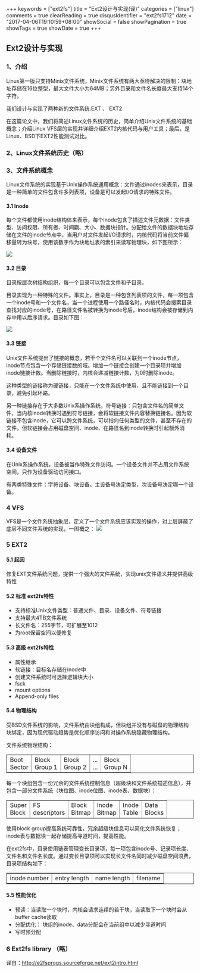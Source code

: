 +++
keywords = ["ext2fs"]
title = "Ext2设计与实现(译)"
categories = ["linux"]
comments = true
clearReading = true
disqusIdentifier = "ext2fs1712"
date = "2017-04-06T19:10:59+08:00"
showSocial = false
showPagination = true
showTags = true
showDate = true
+++

## Ext2设计与实现

### 1、介绍
Linux第一版只支持Minix文件系统，Minix文件系统有两大亟待解决的限制：块地址存储在16位整型，最大文件大小为64MB；另外目录和文件名长度最大支持14个字符。

我们设计与实现了两种新的文件系统:EXT 、 EXT2

在这篇论文中，我们将简述Linux文件系统的历史，简单介绍Unix文件系统的基础概念；介绍Linux VFS层的实现并详细介绍EXT2内核代码与用户工具；最后，是Linux、BSD下EXT2性能测试对比。

### 2、Linux文件系统历史（略）
### 3、文件系统概念
Linux文件系统的实现基于Unix操作系统通用概念：文件通过inodes来表示，目录是一种简单的文件包含许多列表项，设备是可以发起I/O请求的特殊文件。
#### 3.1 Inode
每个文件都使用inode结构体来表示，每个inode包含了描述文件元数据：文件类型、访问权限、所有者、时间戳、大小、数据块指针。分配给文件的数据块地址存储在文件的inode节点中，当用户对文件发起I/O请求时，内核代码将当前文件偏移量转为块号，使用该数字作为块地址表的索引来读写物理块，如下图所示：

![](/images/ext2-inode.gif)

#### 3.2 目录
目录按层次树结构组织，每一个目录可以包含文件和子目录。

目录实现为一种特殊的文件。事实上，目录是一种包含列表项的文件，每一项包含一个inode号和一个文件名，当一个进程使用一个路径名时，内核代码会搜索目录查找对应的inode号，在路径文件名被转换为inode号后，inode结构会被存储到内存中用以后序请求。目录如下图：

![](/images/ext2-dir.gif)
#### 3.3 链接
Unix文件系统提出了链接的概念，若干个文件名可以关联到一个inode节点，inode节点包含一个存储链接数的域。增加一个链接会创建一个目录项并增加inode链接计数。当删除链接时，内核会递减链接计数，为0时删除inode。

这种类型的链接称为硬链接，只能在一个文件系统中使用，且不能链接到一个目录，避免引起环路。

另一种链接存在于大多数Unix系操作系统，符号链接：只包含文件名的简单文件，当内核inode转换时遇到符号链接，会将软链接文件内容替换链接名。因为软链接不包含inode，它可以跨文件系统，可以指向任何类型的文件，甚至不存在的文件。但软链接会占用磁盘空间、inode、在路径名到inode转换时引起额外消耗。

#### 3.4 设备文件
在Unix系操作系统，设备被当作特殊文件访问。一个设备文件并不占用文件系统空间，只作为设备驱动访问接口。

有两类特殊文件：字符设备、块设备。主设备号决定类型，次设备号决定哪一个设备。

### 4 VFS
VFS是一个文件系统抽象层，定义了一个文件系统应该实现的操作，对上层屏蔽了底层不同文件系统的实现，一图概之：
![](/images/ext2-vfs.gif)
### 5 EXT2
#### 5.1 起因
修复EXT文件系统问题，提供一个强大的文件系统，实现unix文件语义并提供高级特性
#### 5.2 标准 ext2fs特性
- 支持标准Unix文件类型：普通文件、目录、设备文件、符号链接
- 支持最大4TB文件系统
- 长文件名：255字节，可扩展至1012
- 为root保留空间以便修复

#### 5.3 高级 ext2fs特性
- 属性继承
- 软链接：目标名存储在inode中
- 创建文件系统时可选择逻辑块大小
- fsck
- mount options
- Append-only files 

#### 5.4 物理结构
受BSD文件系统的影响，文件系统由块组构成，但块组并没有与磁盘的物理结构块绑定，因为现代驱动趋势是优化顺序访问和对操作系统隐藏物理结构。

文件系统物理结构：
<table border="">
<tbody><tr>
<td>Boot<br>Sector</td>
<td>Block<br>Group 1</td>
<td>Block<br>Group 2</td>
<td>...<br>...</td>
<td>Block<br>Group N</td>
</tr>
</tbody></table>

每一个块组包含一份冗余的文件系统控制信息（超级块和文件系统描述信息），并包含一部分文件系统（块位图、inode位图、inode表、数据块）：
<table border="">
<tbody><tr>
<td>Super<br>Block</td>
<td>FS<br>descriptors</td>
<td>Block<br>Bitmap</td>
<td>Inode<br>Bitmap</td>
<td>Inode<br>Table</td>
<td>Data<br>Blocks</td>
</tr>
</tbody></table>

使用block group提高系统可靠性，冗余超级块信息可以简化文件系统恢复；inode表与数据块一起存储提高寻道时间，提高性能。

在ext2fs中，目录使用链表管理变长目录项，每一项包含inode号、记录项长度、文件名和文件名长度。通过变长目录项可以实现长文件名同时减少磁盘空间浪费，目录项结构如下：
<table border="">
<tbody><tr>
<td>inode number</td><td>entry length</td>
<td>name length</td><td>filename</td>
</tr>
</tbody></table>

#### 5.5 性能优化

- 预读：当读取一个块时，内核会请求连续的若干块，当读取下一个块时会从buffer cache读取
- 分配优化： 块组的inode、data分配会在当前组中以减少寻道时间
- 写时预分配

### 6 Ext2fs library （略）

译自：http://e2fsprogs.sourceforge.net/ext2intro.html
